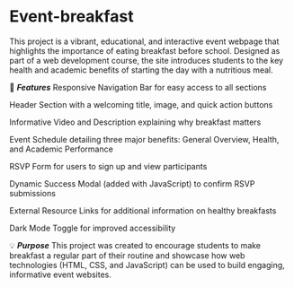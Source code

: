# Event-breakfast
This project is a vibrant, educational, and interactive event webpage that highlights the importance of eating breakfast before school. Designed as part of a web development course, the site introduces students to the key health and academic benefits of starting the day with a nutritious meal.

🌟 ***Features***
Responsive Navigation Bar for easy access to all sections

Header Section with a welcoming title, image, and quick action buttons

Informative Video and Description explaining why breakfast matters

Event Schedule detailing three major benefits: General Overview, Health, and Academic Performance

RSVP Form for users to sign up and view participants

Dynamic Success Modal (added with JavaScript) to confirm RSVP submissions

External Resource Links for additional information on healthy breakfasts

Dark Mode Toggle for improved accessibility

💡 ***Purpose***
This project was created to encourage students to make breakfast a regular part of their routine and showcase how web technologies (HTML, CSS, and JavaScript) can be used to build engaging, informative event websites.

